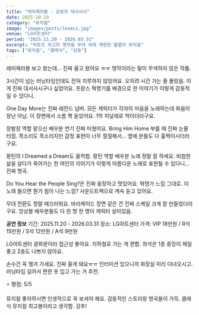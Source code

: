 ```yaml
---
title: "레미제라블 - 감동의 대서사시"
date: 2025-10-29
category: "뮤지컬"
image: "images/posts/lesmis.jpg"
venue: "LG아트센터"
period: "2025.11.20 - 2026.03.31"
excerpt: "빅토르 위고의 명작을 무대 위에 재현한 불멸의 뮤지컬"
tags: ["뮤지컬", "클래식", "감동"]
---
```


레미제라블 보고 왔는데... 진짜 울고 왔어요 ㅠㅠ 명작이라는 말이 무색하지 않은 작품.

3시간이 넘는 러닝타임인데도 전혀 지루하지 않았어요. 오히려 시간 가는 줄 몰랐음. 이게 진짜 대서사시구나 싶었어요. 프랑스 혁명기를 배경으로 한 이야기가 이렇게 감동적일 수 있다니.

One Day More는 진짜 레전드 넘버. 모든 캐릭터가 각자의 마음을 노래하는데 화음이 장난 아님. 이 장면에서 소름 쫙 돋았어요. 1막 피날레로 딱이더라구요.

장발장 역할 맡으신 배우분 연기 진짜 미쳤어요. Bring Him Home 부를 때 진짜 눈물 터짐. 목소리도 목소리지만 감정 표현이 너무 절절해서... 옆에 분들도 다 훌쩍이시더라구요.

팡틴의 I Dreamed a Dream도 울컥함. 팡틴 역할 배우분 노래 정말 잘 하세요. 비참한 삶을 살다가 죽어가는 한 여인의 이야기가 이렇게 아름다운 노래로 표현될 수 있다니... 진짜 명곡.

Do You Hear the People Sing?은 진짜 웅장하고 멋있어요. 혁명가 느낌 그대로. 이 노래 들으면 뭔가 힘이 나는 느낌? 사운드트랙으로 계속 듣고 있어요.

무대 전환도 정말 매끄러워요. 바리케이드 장면 같은 건 진짜 스케일 크게 잘 만들었더라구요. 앙상블 배우분들도 다 한 명 한 명이 캐릭터 살아있음.

**공연 정보**
기간: 2025.11.20 - 2026.03.31
장소: LG아트센터
가격: VIP 18만원 / R석 15만원 / S석 12만원 / A석 9만원

LG아트센터 광화문이라 접근성 좋아요. 지하철로 가는 게 편함. 좌석은 1층 중앙이 제일 좋고 2층도 나쁘지 않아요.

손수건 꼭 챙겨 가세요. 진짜 울게 돼요ㅠㅠ 인터미션 있으니까 화장실 미리 다녀오시고. 러닝타임 길어서 편한 옷 입고 가는 거 추천.

⭐️ 평점: 5/5

뮤지컬 좋아하시면 인생작으로 꼭 보셔야 해요. 감동적인 스토리랑 명곡들이 가득. 클래식 뮤지컬 최고봉이라고 생각함. 강추!
